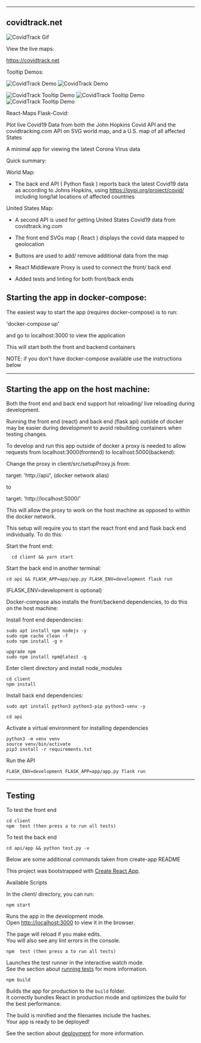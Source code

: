 ---------------------------------------------------
## covidtrack.net
![CovidTrack Gif](covidtrack.net.gif)

View the live maps:

https://covidtrack.net

Tooltip Demos:

![CovidTrack Demo](/demoImages/covidtrack.net.1.png)
![CovidTrack Demo](/demoImages/covidtrack.net.2.png)

![CovidTrack Tooltip Demo](/demoImages/kansasTooltip.png)
![CovidTrack Tooltip Demo](/demoImages/coloradoTooltip.png)
![CovidTrack Tooltip Demo](/demoImages/californiaTooltip.png)


React-Maps Flask-Covid:

Plot live Covid19 Data from both the John Hopkins Covid API and the covidtracking.com API on SVG world map, and a U.S. map of all affected States

A minimal app for viewing the latest Corona Virus data

Quick summary:

World Map:
- The back end API ( Python flask ) reports back the latest Covid19 data as according to Johns Hopkins, using https://pypi.org/project/covid/ including long/lat locations of affected countries

United States Map:
- A second API is used for getting United States Covid19 data from covidtrack.ing.com

- The front end SVGs map ( React ) displays the covid data mapped to geolocation 
- Buttons are used to add/ remove additional data from the map

- React Middleware Proxy is used to connect the front/ back end

- Added tests and linting for both front/back ends

## Starting the app in docker-compose:

The easiest way to start the app (requires docker-compose) is to run:

'docker-compose up'

and go to localhost:3000 to view the application

This will start both the front and backend containers

NOTE: if you don't have docker-compose available use the instructions below

-----------------------------------------------------

## Starting the app on the host machine:

Both the front end and back end support hot reloading/ live reloading during development.

Running the front end (react) and back end (flask api) outside of docker may be easier during development to avoid rebuilding containers when testing changes.

To develop and run this app outside of docker a proxy is needed to allow requests from localhost:3000(frontend) to localhost:5000(backend):

Change the proxy in client/src/setupProxy.js from:

  target: 'http://api/', (docker network alias)

  to

  target: 'http://localhost:5000/'

This will allow the proxy to work on the host machine as opposed to within the docker network.

This setup will require you to start the react front end and flask back end individually. To do this:

Start the front end:
```
  cd client && yarn start
```

Start the back end in another terminal:
```
cd api && FLASK_APP=app/app.py FLASK_ENV=development flask run
```
(FLASK_ENV=development is optional)


Docker-compose also installs the front/backend dependencies, to do this on the host machine:

Install front end dependencies:
```
sudo apt install npm nodejs -y
sudo npm cache clean -f
sudo npm install -g n

upgrade npm
sudo npm install npm@latest -g
```

Enter client directory and install node_modules
```
cd client
npm install
```

Install back end dependencies:
```
sudo apt install python3 python3-pip python3-venv -y

cd api
```
Activate a virtual environment for installing dependencies
```
python3 -m venv venv
source venv/bin/activate
pip3 install -r requirements.txt
```
Run the API

```
FLASK_ENV=development FLASK_APP=app/app.py flask run
```

----------------------------------------------------------------
## Testing

To test the front end
```
cd client
npm  test (then press a to run all tests)
```

To test the back end
```
cd api/app && python test.py -v
```

Below are some additional commands taken from create-app README

This project was bootstrapped with [Create React App](https://github.com/facebook/create-react-app).

Available Scripts

In the client/ directory, you can run:

`npm start`

Runs the app in the development mode.<br />
Open [http://localhost:3000](http://localhost:3000) to view it in the browser.

The page will reload if you make edits.<br />
You will also see any lint errors in the console.

`npm  test (then press a to run all tests)`

Launches the test runner in the interactive watch mode.<br />
See the section about [running tests](https://facebook.github.io/create-react-app/docs/running-tests) for more information.

`npm build`

Builds the app for production to the `build` folder.<br />
It correctly bundles React in production mode and optimizes the build for the best performance.

The build is minified and the filenames include the hashes.<br />
Your app is ready to be deployed!

See the section about [deployment](https://facebook.github.io/create-react-app/docs/deployment) for more information.
